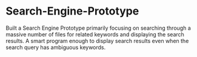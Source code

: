# Search-Engine-Prototype
Built a Search Engine Prototype primarily focusing on searching through a massive number of files for related keywords and displaying the search results. A smart program enough to display search results even when the search query has ambiguous keywords.
